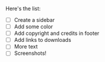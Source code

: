 Here's the list:
 - [ ] Create a sidebar
 - [ ] Add some color
 - [ ] Add copyright and credits in footer
 - [ ] Add links to downloads
 - [ ] More text
 - [ ] Screenshots!
